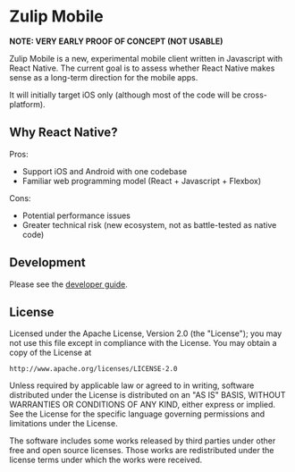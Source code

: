 # Zulip Mobile
**NOTE: VERY EARLY PROOF OF CONCEPT (NOT USABLE)**

Zulip Mobile is a new, experimental mobile client written in Javascript with React Native. The current goal is to assess whether React Native makes sense as a long-term direction for the mobile apps.

It will initially target iOS only (although most of the code will be cross-platform).

## Why React Native?
Pros:
* Support iOS and Android with one codebase
* Familiar web programming model (React + Javascript + Flexbox)

Cons:
* Potential performance issues
* Greater technical risk (new ecosystem, not as battle-tested as native code)

## Development

Please see the [developer guide](https://github.com/zulip/zulip-mobile/tree/master/docs/developer-guide.md).

## License

Licensed under the Apache License, Version 2.0 (the "License");
you may not use this file except in compliance with the License.
You may obtain a copy of the License at

    http://www.apache.org/licenses/LICENSE-2.0

Unless required by applicable law or agreed to in writing, software
distributed under the License is distributed on an "AS IS" BASIS,
WITHOUT WARRANTIES OR CONDITIONS OF ANY KIND, either express or implied.
See the License for the specific language governing permissions and
limitations under the License.

The software includes some works released by third parties under other
free and open source licenses. Those works are redistributed under the
license terms under which the works were received.
